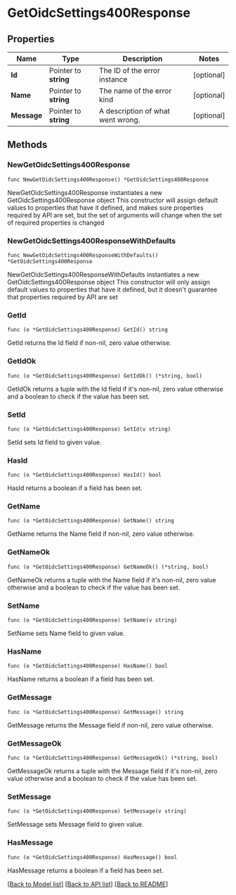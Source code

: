 # GetOidcSettings400Response

## Properties

Name | Type | Description | Notes
------------ | ------------- | ------------- | -------------
**Id** | Pointer to **string** | The ID of the error instance | [optional] 
**Name** | Pointer to **string** | The name of the error kind | [optional] 
**Message** | Pointer to **string** | A description of what went wrong. | [optional] 

## Methods

### NewGetOidcSettings400Response

`func NewGetOidcSettings400Response() *GetOidcSettings400Response`

NewGetOidcSettings400Response instantiates a new GetOidcSettings400Response object
This constructor will assign default values to properties that have it defined,
and makes sure properties required by API are set, but the set of arguments
will change when the set of required properties is changed

### NewGetOidcSettings400ResponseWithDefaults

`func NewGetOidcSettings400ResponseWithDefaults() *GetOidcSettings400Response`

NewGetOidcSettings400ResponseWithDefaults instantiates a new GetOidcSettings400Response object
This constructor will only assign default values to properties that have it defined,
but it doesn't guarantee that properties required by API are set

### GetId

`func (o *GetOidcSettings400Response) GetId() string`

GetId returns the Id field if non-nil, zero value otherwise.

### GetIdOk

`func (o *GetOidcSettings400Response) GetIdOk() (*string, bool)`

GetIdOk returns a tuple with the Id field if it's non-nil, zero value otherwise
and a boolean to check if the value has been set.

### SetId

`func (o *GetOidcSettings400Response) SetId(v string)`

SetId sets Id field to given value.

### HasId

`func (o *GetOidcSettings400Response) HasId() bool`

HasId returns a boolean if a field has been set.

### GetName

`func (o *GetOidcSettings400Response) GetName() string`

GetName returns the Name field if non-nil, zero value otherwise.

### GetNameOk

`func (o *GetOidcSettings400Response) GetNameOk() (*string, bool)`

GetNameOk returns a tuple with the Name field if it's non-nil, zero value otherwise
and a boolean to check if the value has been set.

### SetName

`func (o *GetOidcSettings400Response) SetName(v string)`

SetName sets Name field to given value.

### HasName

`func (o *GetOidcSettings400Response) HasName() bool`

HasName returns a boolean if a field has been set.

### GetMessage

`func (o *GetOidcSettings400Response) GetMessage() string`

GetMessage returns the Message field if non-nil, zero value otherwise.

### GetMessageOk

`func (o *GetOidcSettings400Response) GetMessageOk() (*string, bool)`

GetMessageOk returns a tuple with the Message field if it's non-nil, zero value otherwise
and a boolean to check if the value has been set.

### SetMessage

`func (o *GetOidcSettings400Response) SetMessage(v string)`

SetMessage sets Message field to given value.

### HasMessage

`func (o *GetOidcSettings400Response) HasMessage() bool`

HasMessage returns a boolean if a field has been set.


[[Back to Model list]](../README.md#documentation-for-models) [[Back to API list]](../README.md#documentation-for-api-endpoints) [[Back to README]](../README.md)


